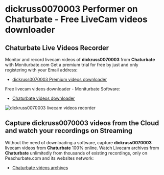 # dickruss0070003 Performer on Chaturbate - Free LiveCam videos downloader

## Chaturbate Live Videos Recorder

Monitor and record livecam videos of **dickruss0070003** from **Chaturbate** with Moniturbate.com
Get a premium trial for free by just and only registering with your Email address:
* [dickruss0070003 Premium videos downloader](https://moniturbate.com/request-demo-licence-key.html)

Free livecam videos downloader - Moniturbate Software:
* [Chaturbate videos downloader](https://moniturbate.com/moniturbate-download-software.html)

![dickruss0070003 livecam videos recorder](https://peachurnet.com/templates/moniturbate-software.png)


## Capture dickruss0070003 videos from the Cloud and watch your recordings on Streaming

Without the need of downloading a software, capture **dickruss0070003** livecam videos from **Chaturbate** 100% online.
Watch Livecam archives from **Chaturbate** unlimitedly from thousands of existing recordings, only on Peachurbate.com and its websites network:
* [Chaturbate videos archives](https://peachurnet.com/)